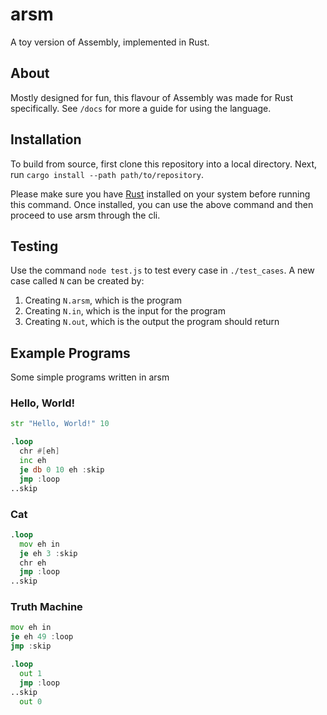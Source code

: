 # arsm
A toy version of Assembly, implemented in Rust.

## About
Mostly designed for fun, this flavour of Assembly was made for Rust specifically. See `/docs` for more a guide for using the language.

## Installation
To build from source, first clone this repository into a local directory. Next, run `cargo install --path path/to/repository`.

Please make sure you have [Rust](https://rust-lang.org) installed on your system before running this command. Once installed, you can use the above command and then proceed to use arsm through the cli.
## Testing
Use the command `node test.js` to test every case in `./test_cases`. A new case called `N` can be created by:
 1. Creating `N.arsm`, which is the program
 2. Creating `N.in`, which is the input for the program
 3. Creating `N.out`, which is the output the program should return

## Example Programs
Some simple programs written in arsm
### Hello, World!
```asm
str "Hello, World!" 10

.loop
  chr #[eh]
  inc eh
  je db 0 10 eh :skip
  jmp :loop
..skip
```
### Cat
```asm
.loop
  mov eh in
  je eh 3 :skip
  chr eh
  jmp :loop
..skip
```
### Truth Machine
```asm
mov eh in
je eh 49 :loop
jmp :skip

.loop
  out 1
  jmp :loop
..skip
  out 0
```
